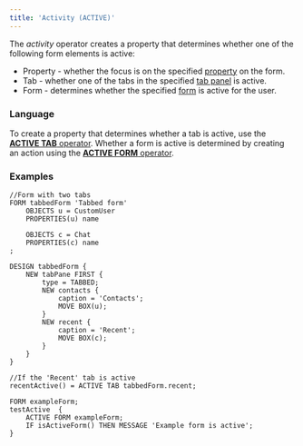 ```yaml
---
title: 'Activity (ACTIVE)'
---
```


The *activity* operator creates a property that determines whether one of the following form elements is active:

-   Property - whether the focus is on the specified [property](Properties.md) on the form.
-   Tab - whether one of the tabs in the specified [tab panel](Form_design.md#tab-broken) is active.
-   Form - determines whether the specified [form](Forms.md) is active for the user.

### Language

To create a property that determines whether a tab is active, use the [**ACTIVE TAB** operator](ACTIVE_TAB_operator.md). Whether a form is active is determined by creating an action using the [**ACTIVE FORM** operator](ACTIVE_FORM_operator.md).

### Examples

```lsf
//Form with two tabs
FORM tabbedForm 'Tabbed form'
    OBJECTS u = CustomUser
    PROPERTIES(u) name

    OBJECTS c = Chat
    PROPERTIES(c) name
;

DESIGN tabbedForm {
    NEW tabPane FIRST {
        type = TABBED;
        NEW contacts {
            caption = 'Contacts';
            MOVE BOX(u);
        }
        NEW recent {
            caption = 'Recent';
            MOVE BOX(c);
        }
    }
}

//If the 'Recent' tab is active
recentActive() = ACTIVE TAB tabbedForm.recent;
```


```lsf
FORM exampleForm;
testActive  {
    ACTIVE FORM exampleForm;
    IF isActiveForm() THEN MESSAGE 'Example form is active';
}
```

  
